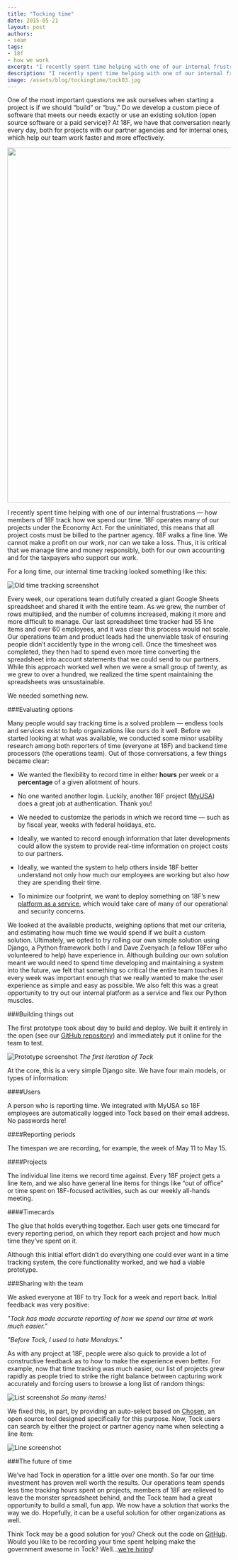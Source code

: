 ```yaml
---
title: "Tocking time"
date: 2015-05-21
layout: post
authors:
- sean
tags:
- 18f
- how we work
excerpt: "I recently spent time helping with one of our internal frustrations — how members of 18F track how we spend our time. Ultimately, we opted to try rolling our own simple solution using Django: Tock."
description: "I recently spent time helping with one of our internal frustrations — how members of 18F track how we spend our time. We opted roll out our own simple solution using Django, called Tock."
image: /assets/blog/tockingtime/tock03.jpg
---
```

One of the most important questions we ask ourselves when starting a
project is if we should “build” or “buy.” Do we develop a custom piece
of software that meets our needs exactly or use an existing solution
(open source software or a paid service)? At 18F, we have that
conversation nearly every day, both for projects with our partner
agencies and for internal ones, which help our team work faster and more
effectively.

<img class="align-center" src="/assets/blog/tockingtime/tock2.gif" width="800">

I recently spent time helping with one of our internal frustrations —
how members of 18F track how we spend our time. 18F operates many of our
projects under the Economy Act. For the uninitiated, this means that all
project costs must be billed to the partner agency. 18F walks a fine
line. We cannot make a profit on our work, nor can we take a loss.
Thus, it is critical that we manage time and money responsibly, both for
our own accounting and for the taxpayers who support our work.

For a long time, our internal time tracking looked something like this:

![Old time tracking screenshot](/assets/blog/tockingtime/tock02.jpg)

Every week, our operations team dutifully created a giant Google Sheets
spreadsheet and shared it with the entire team. As we grew, the number
of rows multiplied, and the number of columns increased, making it more
and more difficult to manage. Our last spreadsheet time tracker had 55
line items and over 60 employees, and it was clear this process would
not scale. Our operations team and product leads had the unenviable task
of ensuring people didn’t accidently type in the wrong cell. Once the
timesheet was completed, they then had to spend even more time
converting the spreadsheet into account statements that we could send to
our partners. While this approach worked well when we were a small group
of twenty, as we grew to over a hundred, we realized the time spent
maintaining the spreadsheets was unsustainable.

We needed something new.

###Evaluating options

Many people would say tracking time is a solved problem — endless tools
and services exist to help organizations like ours do it well. Before we
started looking at what was available, we conducted some minor usability
research among both reporters of time (everyone at 18F) and backend time
processors (the operations team). Out of those conversations, a few
things became clear:

- We wanted the flexibility to record time in either **hours** per week or a **percentage** of a given allotment of hours.

- No one wanted another login. Luckily, another 18F project ([MyUSA](https://my.usa.gov/)) does a great job at authentication. Thank you!

- We needed to customize the periods in which we record time — such as by fiscal year, weeks with federal holidays, etc.

- Ideally, we wanted to record enough information that later developments could allow the system to provide real-time information on project costs to our partners.

- Ideally, we wanted the system to help others inside 18F better understand not only how much our employees are working but also *how* they are spending their time.

- To minimize our footprint, we want to deploy something on 18F’s new [platform as a service](https://18f.gsa.gov/2015/05/08/layering-innovation/), which would take care of many of our operational and security concerns.

We looked at the available products, weighing options that met our
criteria, and estimating how much time we would spend if we built a
custom solution. Ultimately, we opted to try rolling our own simple
solution using Django, a Python framework both I and Dave Zvenyach (a
fellow 18Fer who volunteered to help) have experience in. Although
building our own solution meant we would need to spend time developing
and maintaining a system into the future, we felt that something so
critical the entire team touches it every week was important enough that
we really wanted to make the user experience as simple and easy as
possible. We also felt this was a great opportunity to try out our
internal platform as a service and flex our Python muscles.

###Building things out

The first prototype took about day to build and deploy. We built it
entirely in the open (see our [GitHub repository](https://github.com/18f/tock)) and immediately put it online for the team to test.

![Prototype screenshot](/assets/blog/tockingtime/tock03.jpg)
*The first iteration of Tock*

At the core, this is a very simple Django site. We have four main
models, or types of information:

####Users

A person who is reporting time. We integrated with MyUSA so 18F
employees are automatically logged into Tock based on their email
address. No passwords here!

####Reporting periods

The timespan we are recording, for example, the week of May 11 to May
15.

####Projects

The individual line items we record time against. Every 18F project gets
a line item, and we also have general line items for things like “out of
office” or time spent on 18F-focused activities, such as our weekly
all-hands meeting.

####Timecards

The glue that holds everything together. Each user gets one timecard for
every reporting period, on which they report each project and how much
time they’ve spent on it.

Although this initial effort didn’t do everything one could ever want in
a time tracking system, the core functionality worked, and we had a
viable prototype.

###Sharing with the team

We asked everyone at 18F to try Tock for a week and report back. Initial
feedback was very positive:

*"Tock has made accurate reporting of how we spend our time at work much
easier."*

*"Before Tock, I used to hate Mondays."*

As with any project at 18F, people were also quick to provide a lot of
constructive feedback as to how to make the experience even better. For
example, now that time tracking was much easier, our list of projects
grew rapidly as people tried to strike the right balance between
capturing work accurately and forcing users to browse a long list of
random things:

![List screenshot](/assets/blog/tockingtime/tock00.jpg)
*So many items!*

We fixed this, in part, by providing an auto-select based on
[Chosen](http://harvesthq.github.io/chosen/), an open source tool
designed specifically for this purpose. Now, Tock users can search by
either the project or partner agency name when selecting a line item:

![Line screenshot](/assets/blog/tockingtime/tock01.jpg)

###The future of time

We’ve had Tock in operation for a little over one month. So far our time
investment has proven well worth the results. Our operations team spends
less time tracking hours spent on projects, members of 18F are relieved
to leave the monster spreadsheet behind, and the Tock team had a great
opportunity to build a small, fun app. We now have a solution that works
the way we do. Hopefully, it can be a useful solution for other
organizations as well.

Think Tock may be a good solution for you? Check out the code on
[GitHub](https://github.com/18F/tock). Would you like to be recording
your time spent helping make the government awesome in Tock?
Well...[we’re hiring](https://18f.gsa.gov/2015/02/25/We-Are-Hiring/)!
